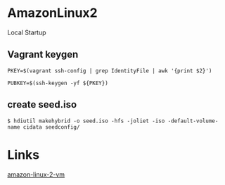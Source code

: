 # AmazonLinux2 

Local Startup

## Vagrant keygen

```
PKEY=$(vagrant ssh-config | grep IdentityFile | awk '{print $2}')

PUBKEY=$(ssh-keygen -yf ${PKEY})
```

## create seed.iso
`$ hdiutil makehybrid -o seed.iso -hfs -joliet -iso -default-volume-name cidata seedconfig/`

# Links

[amazon-linux-2-vm](https://docs.aws.amazon.com/ja_jp/AWSEC2/latest/UserGuide/amazon-linux-2-virtual-machine.html)
